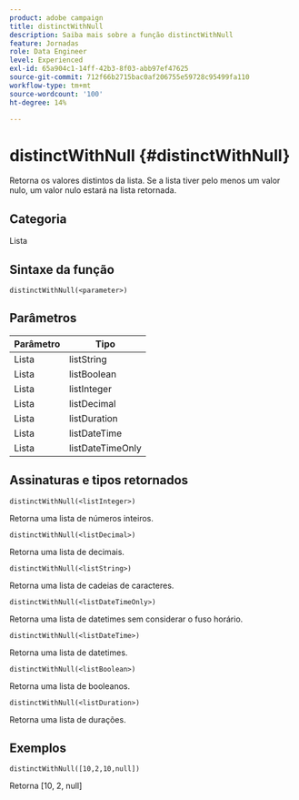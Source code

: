 ```yaml
---
product: adobe campaign
title: distinctWithNull
description: Saiba mais sobre a função distinctWithNull
feature: Jornadas
role: Data Engineer
level: Experienced
exl-id: 65a904c1-14ff-42b3-8f03-abb97ef47625
source-git-commit: 712f66b2715bac0af206755e59728c95499fa110
workflow-type: tm+mt
source-wordcount: '100'
ht-degree: 14%

---
```


# distinctWithNull {#distinctWithNull}

Retorna os valores distintos da lista. Se a lista tiver pelo menos um valor nulo, um valor nulo estará na lista retornada.

## Categoria

Lista

## Sintaxe da função

`distinctWithNull(<parameter>)`

## Parâmetros

| Parâmetro | Tipo |
|-----------|------------------|
| Lista | listString |
| Lista | listBoolean |
| Lista | listInteger |
| Lista | listDecimal |
| Lista | listDuration |
| Lista | listDateTime |
| Lista | listDateTimeOnly |

## Assinaturas e tipos retornados

`distinctWithNull(<listInteger>)`

Retorna uma lista de números inteiros.

`distinctWithNull(<listDecimal>)`

Retorna uma lista de decimais.

`distinctWithNull(<listString>)`

Retorna uma lista de cadeias de caracteres.

`distinctWithNull(<listDateTimeOnly>)`

Retorna uma lista de datetimes sem considerar o fuso horário.

`distinctWithNull(<listDateTime>)`

Retorna uma lista de datetimes.

`distinctWithNull(<listBoolean>)`

Retorna uma lista de booleanos.

`distinctWithNull(<listDuration>)`

Retorna uma lista de durações.

## Exemplos

`distinctWithNull([10,2,10,null])`

Retorna [10, 2, null]
